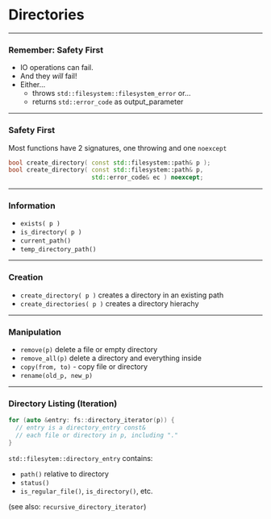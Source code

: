 # Directories

---

### Remember: Safety First
* IO operations can fail.
* And they _will_ fail!
* Either...
  * throws `std::filesystem::filesystem_error` or...
  * returns `std::error_code` as output_parameter

---

### Safety First
Most functions have 2 signatures, one throwing and one `noexcept`

```cpp
bool create_directory( const std::filesystem::path& p );
bool create_directory( const std::filesystem::path& p,
                       std::error_code& ec ) noexcept;
```

---

### Information
* `exists( p )`
* `is_directory( p )`
* `current_path()`
* `temp_directory_path()`

---

### Creation
* `create_directory( p )` creates a directory in an existing path
* `create_directories( p )` creates a directory hierachy

---

### Manipulation
* `remove(p)`  delete a file or empty directory
* `remove_all(p)` delete a directory and everything inside
* `copy(from, to)`  - copy file or directory
* `rename(old_p, new_p)`

---

### Directory Listing (Iteration)
```cpp
for (auto &entry: fs::directory_iterator(p)) {
  // entry is a directory_entry const&
  // each file or directory in p, including "."
}
```

`std::filesytem::directory_entry` contains:
* `path()` relative to directory
* `status()`
* `is_regular_file()`, `is_directory()`, etc.

(see also: `recursive_directory_iterator`)
